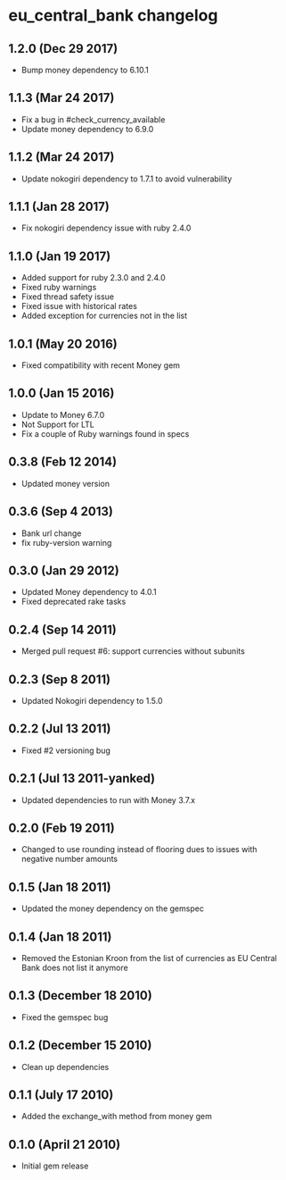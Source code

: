# eu_central_bank changelog

## 1.2.0 (Dec 29 2017)

* Bump money dependency to 6.10.1

## 1.1.3 (Mar 24 2017)

* Fix a bug in #check_currency_available
* Update money dependency to 6.9.0

## 1.1.2 (Mar 24 2017)

* Update nokogiri dependency to 1.7.1 to avoid vulnerability

## 1.1.1 (Jan 28 2017)

* Fix nokogiri dependency issue with ruby 2.4.0

## 1.1.0 (Jan 19 2017)

* Added support for ruby 2.3.0 and 2.4.0
* Fixed ruby warnings
* Fixed thread safety issue
* Fixed issue with historical rates
* Added exception for currencies not in the list

## 1.0.1 (May 20 2016)

* Fixed compatibility with recent Money gem

## 1.0.0 (Jan 15 2016)

* Update to Money 6.7.0
* Not Support for LTL
* Fix a couple of Ruby warnings found in specs

## 0.3.8 (Feb 12 2014)

* Updated money version

## 0.3.6 (Sep 4 2013)

* Bank url change
* fix ruby-version warning

## 0.3.0 (Jan 29 2012)

* Updated Money dependency to 4.0.1
* Fixed deprecated rake tasks

## 0.2.4 (Sep 14 2011)

* Merged pull request #6: support currencies without subunits

## 0.2.3 (Sep 8 2011)

* Updated Nokogiri dependency to 1.5.0

## 0.2.2 (Jul 13 2011)

* Fixed #2 versioning bug

## 0.2.1 (Jul 13 2011-yanked)

* Updated dependencies to run with Money 3.7.x

## 0.2.0 (Feb 19 2011)

* Changed to use rounding instead of flooring dues to issues with negative number amounts

## 0.1.5 (Jan 18 2011)

* Updated the money dependency on the gemspec

## 0.1.4 (Jan 18 2011)

* Removed the Estonian Kroon from the list of currencies as EU Central Bank does not list it anymore

## 0.1.3 (December 18 2010)

* Fixed the gemspec bug

## 0.1.2 (December 15 2010)

* Clean up dependencies

## 0.1.1 (July 17 2010)

* Added the exchange_with method from money gem

## 0.1.0 (April 21 2010)

* Initial gem release
